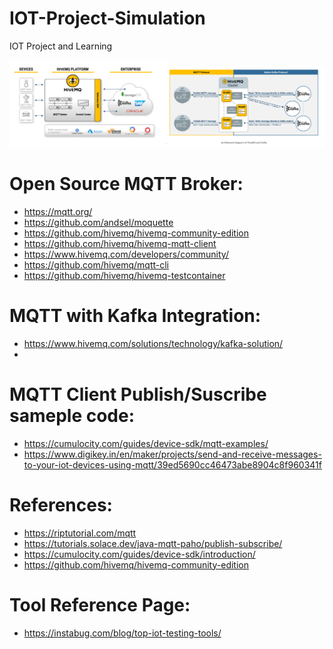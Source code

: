 # IOT-Project-Simulation
IOT Project and Learning

<img src="https://github.com/rishant/IOT-Project-Simulation/blob/main/IOT_HiveMqtt.PNG" width="50%" height="50%"><img src="https://github.com/rishant/IOT-Project-Simulation/blob/main/IOT_HiveMqtt_KafkaBroker.PNG" width="50%" height="50%">

<!-- ![alt text](https://github.com/rishant/IOT-Project-Simulation/blob/main/IOT_HiveMqtt_KafkaBroker.PNG) -->

# Open Source MQTT Broker:
  - https://mqtt.org/
  - https://github.com/andsel/moquette
  - https://github.com/hivemq/hivemq-community-edition
  - https://github.com/hivemq/hivemq-mqtt-client
  - https://www.hivemq.com/developers/community/
  - https://github.com/hivemq/mqtt-cli
  - https://github.com/hivemq/hivemq-testcontainer

# MQTT with Kafka Integration:
  - https://www.hivemq.com/solutions/technology/kafka-solution/
  - 

# MQTT Client Publish/Suscribe sameple code:
  - https://cumulocity.com/guides/device-sdk/mqtt-examples/
  - https://www.digikey.in/en/maker/projects/send-and-receive-messages-to-your-iot-devices-using-mqtt/39ed5690cc46473abe8904c8f960341f

# References:
  - https://riptutorial.com/mqtt
  - https://tutorials.solace.dev/java-mqtt-paho/publish-subscribe/
  - https://cumulocity.com/guides/device-sdk/introduction/
  - https://github.com/hivemq/hivemq-community-edition


# Tool Reference Page:
  - https://instabug.com/blog/top-iot-testing-tools/

